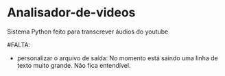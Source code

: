 # Analisador-de-videos
Sistema Python feito para transcrever áudios do youtube

#FALTA:
- personalizar o arquivo de saída: No momento está saindo uma linha de texto muito grande. Não fica entendível.
